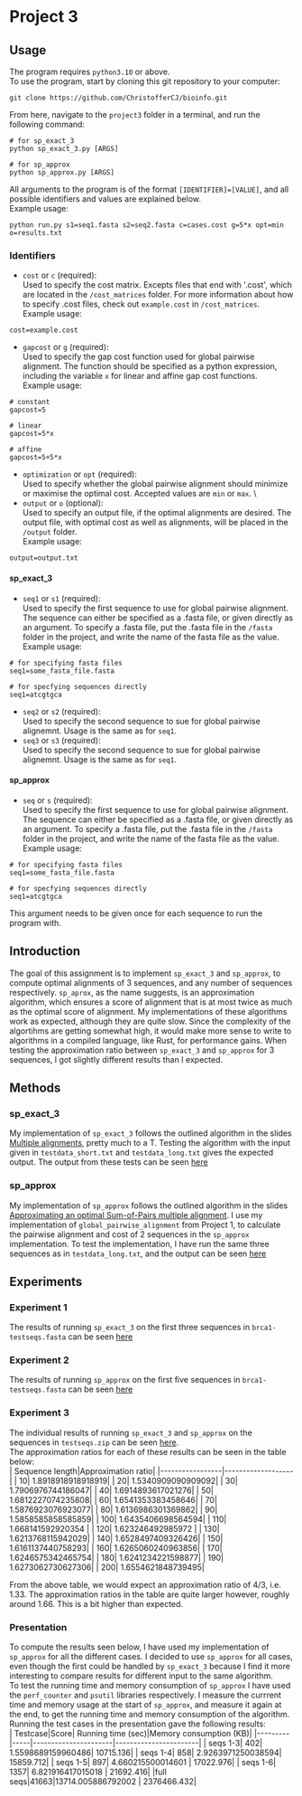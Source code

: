 # Project 3

## Usage
The program requires `python3.10` or above. \
To use the program, start by cloning this git repository to your computer:
```
git clone https://github.com/ChristofferCJ/bioinfo.git
```
From here, navigate to the `project3` folder in a terminal, and run the following command:
```
# for sp_exact_3
python sp_exact_3.py [ARGS]

# for sp_approx
python sp_approx.py [ARGS]
```
All arguments to the program is of the format `[IDENTIFIER]=[VALUE]`, and all possible identifiers and values are explained below. \
Example usage:
```
python run.py s1=seq1.fasta s2=seq2.fasta c=cases.cost g=5*x opt=min o=results.txt
```
### Identifiers
- `cost` or `c` (required): \
Used to specify the cost matrix. Excepts files that end with '.cost', which are located in the `/cost_matrices` folder. For more information about how to specify .cost files, check out `example.cost` in `/cost_matrices`.\
Example usage:
```
cost=example.cost
```
- `gapcost` or `g` (required): \
Used to specify the gap cost function used for global pairwise alignment. The function should be specified as a python expression, including the variable `x` for linear and affine gap cost functions. \
Example usage:
```
# constant
gapcost=5

# linear
gapcost=5*x

# affine
gapcost=5+5*x
```
- `optimization` or `opt` (required): \
Used to specify whether the global pairwise alignment should minimize or maximise the optimal cost. Accepted values are `min` or `max`. \
- `output` or `o` (optional): \
Used to specify an output file, if the optimal alignments are desired. The output file, with optimal cost as well as alignments, will be placed in the `/output` folder. \
Example usage:
```
output=output.txt
```
#### sp_exact_3
- `seq1` or `s1` (required): \
Used to specify the first sequence to use for global pairwise alignment. The sequence can either be specified as a .fasta file, or given directly as an argument. To specify a .fasta file, put the .fasta file in the `/fasta` folder in the project, and write the name of the fasta file as the value. \
Example usage:
```
# for specifying fasta files
seq1=some_fasta_file.fasta

# for specfying sequences directly
seq1=atcgtgca
```
- `seq2` or `s2` (required): \
Used to specify the second sequence to sue for global pairwise alignemnt. Usage is the same as for `seq1`.
- `seq3` or `s3` (required): \
Used to specify the second sequence to sue for global pairwise alignemnt. Usage is the same as for `seq1`.

#### sp_approx
- `seq` or `s` (required): \
Used to specify the first sequence to use for global pairwise alignment. The sequence can either be specified as a .fasta file, or given directly as an argument. To specify a .fasta file, put the .fasta file in the `/fasta` folder in the project, and write the name of the fasta file as the value. \
Example usage:
```
# for specifying fasta files
seq1=some_fasta_file.fasta

# for specfying sequences directly
seq1=atcgtgca
```
This argument needs to be given once for each sequence to run the program with.

## Introduction
The goal of this assignment is to implement `sp_exact_3` and `sp_approx`, to compute optimal alignments of 3 sequences, and any number of sequences respectively. `sp_aprox`, as the name suggests, is an approximation algorithm, which ensures a score of alignment that is at most twice as much as the optimal score of alignment. My implementations of these algorithms work as expected, although they are quite slow. Since the complexity of the algortihms are getting somewhat high, it would make more sense to write to algorithms in a compiled language, like Rust, for performance gains. When testing the approximation ratio between `sp_exact_3` and `sp_approx` for 3 sequences, I got slightly different results than I expected.

## Methods
### sp_exact_3
My implementation of `sp_exact_3` follows the outlined algorithm in the slides <a href="https://brightspace.au.dk/content/enforced/53951-LR8255/AiB_F2022_Slides/MSA.pdf">Multiple alignments</a>, pretty much to a T. Testing the algorithm with the input given in `testdata_short.txt` and `testdata_long.txt` gives the expected output. The output from these tests can be seen <a href="https://github.com/ChristofferCJ/bioinfo/tree/main/project3/testdata_output">here</a>
### sp_approx
My implementation of `sp_approx` follows the outlined algorithm in the slides <a href="https://brightspace.au.dk/content/enforced/53951-LR8255/AiB_F2022_Slides/SP-MSA-Approx.pdf">Approximating an optimal Sum-of-Pairs multiple alignment</a>. I use my implementation of `global_pairwise_alignment` from Project 1, to calculate the pairwise alignment and cost of 2 sequences in the `sp_approx` implementation. To test the implementation, I have run the same three sequences as in `testdata_long.txt`, and the output can be seen <a href="https://github.com/ChristofferCJ/bioinfo/blob/main/project3/output/sp_approx_testdatalong.txt">here</a>
## Experiments
### Experiment 1
The results of running `sp_exact_3` on the first three sequences in `brca1-testseqs.fasta` can be seen <a href="https://github.com/ChristofferCJ/bioinfo/blob/main/project3/output/sp_approx_testdatalong.txt">here</a>

### Experiment 2
The results of running `sp_approx` on the first five sequences in `brca1-testseqs.fasta` can be seen <a href="https://github.com/ChristofferCJ/bioinfo/blob/main/project3/experiments/sp_approx_experiment2.txt">here</a>

### Experiment 3
The individual results of running `sp_exact_3` and `sp_approx` on the sequences in `testseqs.zip` can be seen <a href="https://github.com/ChristofferCJ/bioinfo/tree/main/project3/experiments/experiment3">here</a>. \
The approximation ratios for each of these results can be seen in the table below: \
|  Sequence length|Approximation ratio|
|-----------------|-------------------|
|               10| 1.8918918918918919|
|               20| 1.5340909090909092|
|               30| 1.7906976744186047|
|               40| 1.6914893617021276|
|               50| 1.6812227074235808|
|               60| 1.6541353383458646|
|               70| 1.5876923076923077|
|               80| 1.6136986301369862|
|               90| 1.5858585858585859|
|              100| 1.6435406698564594|
|              110| 1.668141592920354 |
|              120| 1.623246492985972 |
|              130| 1.6213768115942029|
|              140| 1.6528497409326426|
|              150| 1.6161137440758293|
|              160| 1.6265060240963856|
|              170| 1.6246575342465754|
|              180| 1.6241234221598877|
|              190| 1.6273062730627306|
|              200| 1.6554621848739495|

From the above table, we would expect an approximation ratio of 4/3, i.e. 1.33. The approximation ratios in the table are quite larger however, roughly around 1.66. This is a bit higher than expected.

### Presentation
To compute the results seen below, I have used my implementation of `sp_approx` for all the different cases. I decided to use `sp_approx` for all cases, even though the first could be handled by `sp_exact_3` because I find it more interesting to compare results for different input to the same algorithm. \
To test the running time and memory consumption of `sp_approx` I have used the `perf_counter` and `psutil` libraries respectively. I measure the currrent time and memory usage at the start of `sp_approx`, and measure it again at the end, to get the running time and memory consumption of the algorithm. \
Running the test cases in the presentation gave the following results: \
| Testcase|Score|    Running time (sec)|Memory consumption (KB)|
|---------|-----|----------------------|-----------------------|
| seqs 1-3|  402|    1.5598689159960486|              10715.136|
| seqs 1-4|  858|    2.9263971250038594|              15859.712|
| seqs 1-5|  897|    4.660215500014601 |              17022.976|
| seqs 1-6| 1357|    6.821916417015018 |              21692.416|
|full seqs|41663|13714.005886792002    |            2376466.432|